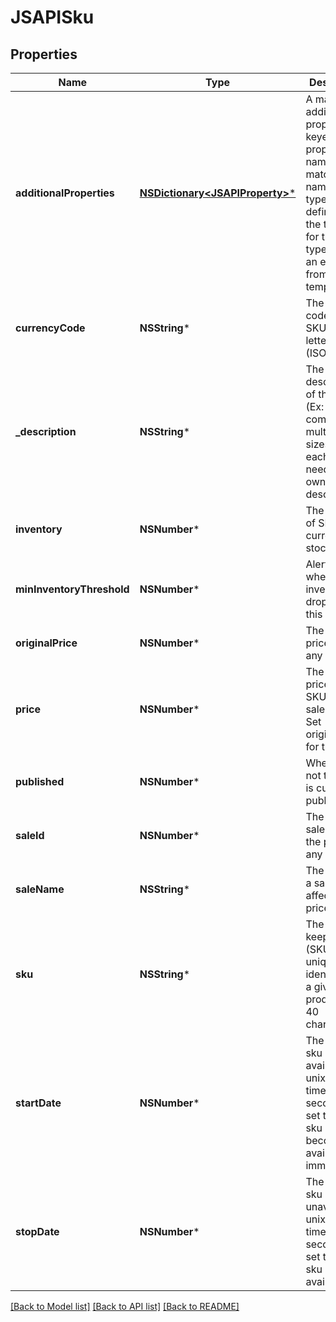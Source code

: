# JSAPISku

## Properties
Name | Type | Description | Notes
------------ | ------------- | ------------- | -------------
**additionalProperties** | [**NSDictionary&lt;JSAPIProperty&gt;***](JSAPIProperty.md) | A map of additional properties, keyed on the property name.  Must match the names and types defined in the template for this item type, or be an extra not from the template | [optional] 
**currencyCode** | **NSString*** | The currency code for the SKU, a three letter string (ISO3) | 
**_description** | **NSString*** | The description of the SKU (Ex: An item comes in multiple sizes/colors, each needing its own unique description) | [optional] 
**inventory** | **NSNumber*** | The number of SKUs currently in stock | [optional] 
**minInventoryThreshold** | **NSNumber*** | Alerts vendor when SKU inventory drops below this value | [optional] 
**originalPrice** | **NSNumber*** | The base price before any sale | 
**price** | **NSNumber*** | The current price of the SKU with sales, if any. Set original_price for the base | [optional] 
**published** | **NSNumber*** | Whether or not the SKU is currently published | [optional] 
**saleId** | **NSNumber*** | The id of a sale affecting the price, if any | [optional] 
**saleName** | **NSString*** | The name of a sale affecting the price, if any | [optional] 
**sku** | **NSString*** | The stock keeping unit (SKU), a unique identifier for a given product.  Max 40 characters | 
**startDate** | **NSNumber*** | The date the sku becomes available, unix timestamp in seconds.  If set to null, sku will become available immediately | [optional] 
**stopDate** | **NSNumber*** | The date the sku becomes unavailable, unix timestamp in seconds.  If set to null, sku is always available | [optional] 

[[Back to Model list]](../README.md#documentation-for-models) [[Back to API list]](../README.md#documentation-for-api-endpoints) [[Back to README]](../README.md)


